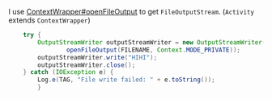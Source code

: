 I use [ContextWrapper#openFileOutput](http://developer.android.com/reference/android/content/ContextWrapper.html#openFileOutput%28java.lang.String,%20int%29) to get `FileOutputStream`. (`Activity` extends `ContextWrapper`)


```java
	try {
		OutputStreamWriter outputStreamWriter = new OutputStreamWriter(
				openFileOutput(FILENAME, Context.MODE_PRIVATE));
		outputStreamWriter.write("HIHI");
		outputStreamWriter.close();
	} catch (IOException e) {
		Log.e(TAG, "File write failed: " + e.toString());
		}

```